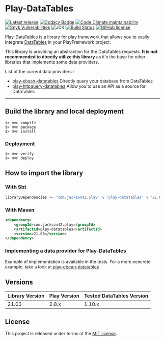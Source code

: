 # Play-DataTables

[![Latest release](https://img.shields.io/github/v/release/PierreAdam/play-datatables)](https://github.com/PierreAdam/play-datatables/releases/latest)
[![Codacy Badge](https://app.codacy.com/project/badge/Grade/8078f113e10049f1abdb621da80c8928)](https://www.codacy.com/gh/PierreAdam/play-datatables/dashboard?utm_source=github.com&amp;utm_medium=referral&amp;utm_content=PierreAdam/play-datatables&amp;utm_campaign=Badge_Grade)
[![Code Climate maintainability](https://img.shields.io/codeclimate/maintainability-percentage/PierreAdam/play-datatables)](https://codeclimate.com/github/PierreAdam/play-datatables)
[![Snyk Vulnerabilities](https://img.shields.io/snyk/vulnerabilities/github/PierreAdam/play-datatables)](https://snyk.io/test/github/PierreAdam/play-datatables?targetFile=pom.xml)
![JDK](https://img.shields.io/badge/JDK-1.8+-blue.svg)
[![Build Status](https://travis-ci.com/PierreAdam/play-datatables.svg?branch=master)](https://travis-ci.com/PierreAdam/play-datatables)
[![GitHub license](https://img.shields.io/github/license/PierreAdam/play-datatables)](https://raw.githubusercontent.com/PierreAdam/play-ebean-datatables/master/LICENSE)

Play-DataTables is a library for play framework that allows you to easily integrate [DataTables](https://datatables.net/) in your PlayFramework project.

This library is providing an abstraction for the DataTables requests. __It is not recommended to directly utilize this library__ as it's the base for other libraries that
implements some data providers.

List of the current data providers :

- [play-ebean-datatables](https://github.com/PierreAdam/play-ebean-datatables) Directly query your database from DataTables
- [play-httpquery-datatables](https://github.com/PierreAdam/play-httpquery-datatables) Allow you to use an API as a source for DataTables

*****

## Build the library and local deployment

```shell
$> mvn compile
$> mvn package
$> mvn install
```

### Deployment

```shell
$> mvn verify
$> mvn deploy
```

## How to import the library

### With Sbt

```scala
libraryDependencies += "com.jackson42.play" % "play-datatables" % "21.03"
```

### With Maven

```xml
<dependency>
    <groupId>com.jackson42.play</groupId>
    <artifactId>play-datatables</artifactId>
    <version>21.03</version>
</dependency>
``` 

### Implementing a data provider for Play-DataTables

Example of implementation is available in the tests. For a more concrete example, take a look at [play-ebean-datatables](https://github.com/PierreAdam/play-ebean-datatables)

## Versions

| Library Version | Play Version | Tested DataTables Version  |
|-----------------|--------------|----------------------------|
| 21.03           | 2.8.x        | 1.10.x                     |

## License

This project is released under terms of the [MIT license](https://raw.githubusercontent.com/PierreAdam/play-ebean-datatables/master/LICENSE).
